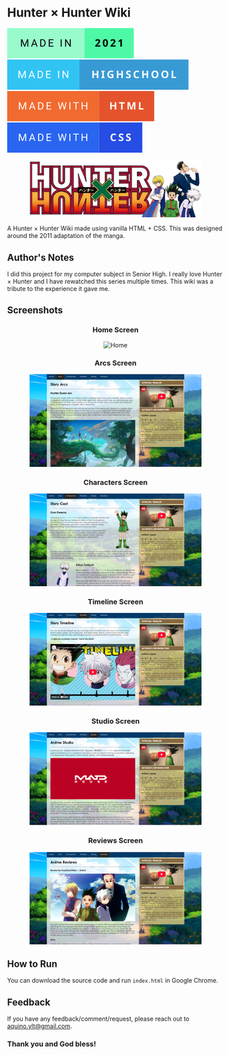 # Hunter × Hunter Wiki

[![Start Date](readme/start-date.svg)](https://forthebadge.com) [![Made in Highschool](readme/made-in-highschool.svg)](https://forthebadge.com) [![Made with HTML](readme/made-with-html.svg)](https://forthebadge.com) [![Made with CSS](readme/made-with-css.svg)](https://forthebadge.com)

<p align="center">
  <img src="./readme/hxh.png" alt="Logo" width="400"/>
</p>

A Hunter × Hunter Wiki made using vanilla HTML + CSS. This was designed around the 2011 adaptation of the manga.

## Author's Notes

I did this project for my computer subject in Senior High. I really love Hunter × Hunter and I have rewatched this series multiple times. This wiki was a tribute to the experience it gave me.

## Screenshots

<div align="center">
    <h3>Home Screen</h3>
    <img src="readme/ss-home.png" alt="Home" width="400">
    <h3>Arcs Screen</h3>
    <img src="readme/ss-arcs.png" alt="Arcs" width="400">
    <h3>Characters Screen</h3>
    <img src="readme/ss-characters.png" alt="Characters" width="400">
    <h3>Timeline Screen</h3>
    <img src="readme/ss-timeline.png" alt="Timeline" width="400">
    <h3>Studio Screen</h3>
    <img src="readme/ss-studio.png" alt="Studio" width="400">
    <h3>Reviews Screen</h3>
    <img src="readme/ss-reviews.png" alt="Reviews" width="400">
</div>

## How to Run

You can download the source code and run `index.html` in Google Chrome.

## Feedback

If you have any feedback/comment/request, please reach out to [aquino.ylt@gmail.com](mailto:aquino.ylt@gmail.com).

### Thank you and God bless!